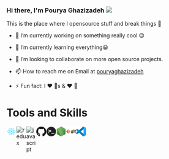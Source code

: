 ### Hi there, I'm Pourya Ghazizadeh <img src="https://media.giphy.com/media/hvRJCLFzcasrR4ia7z/giphy.gif" width="25px">


This is the place where I opensource stuff and break things 🤣

- 🔭 I’m currently working on something really cool 😉
- 🌱 I’m currently learning everything😀
- 👯 I’m looking to collaborate on more open source projects.

- 📫 How to reach me on Email at [pouryaghazizadeh](mailto:pourya.gh095@gmail.com)
- ⚡ Fun fact: I ❤️ 🐶s & ❤️ 🎸




 # Tools and Skills

<img align="left" alt="React" width="26px" src="https://raw.githubusercontent.com/github/explore/80688e429a7d4ef2fca1e82350fe8e3517d3494d/topics/react/react.png" />
<img align="left" alt="redux" width="26px" src="https://encrypted-tbn0.gstatic.com/images?q=tbn:ANd9GcQABXPUzIiiKfjxkWq9of65KP8nGkN5YzuEdowc8kxTjLAQ13KCUylih0r3dra5tmjeQ5Y&usqp=CAU" />

<img align="left" alt="javascript" width="26px" src="https://pluralsight2.imgix.net/paths/images/javascript-542e10ea6e.png" />

<img align="left" alt="GitHub" width="26px" src="https://raw.githubusercontent.com/github/explore/78df643247d429f6cc873026c0622819ad797942/topics/github/github.png" />
<img align="left" alt="Terminal" width="26px" src="https://raw.githubusercontent.com/github/explore/80688e429a7d4ef2fca1e82350fe8e3517d3494d/topics/terminal/terminal.png" />
<img align="left" alt="Node.js" width="26px" src="https://raw.githubusercontent.com/github/explore/80688e429a7d4ef2fca1e82350fe8e3517d3494d/topics/nodejs/nodejs.png" />
<img align="left" alt="Git" width="26px" src="https://raw.githubusercontent.com/github/explore/80688e429a7d4ef2fca1e82350fe8e3517d3494d/topics/git/git.png" />
<img align="left" alt="Visual Studio Code" width="26px" src="https://raw.githubusercontent.com/github/explore/80688e429a7d4ef2fca1e82350fe8e3517d3494d/topics/visual-studio-code/visual-studio-code.png" />


